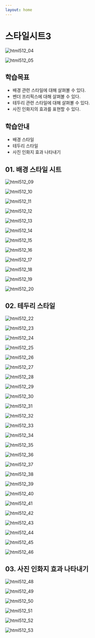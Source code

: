 ```yaml
---
layout: home
---
```


# 스타일시트3











![html512_04](./img/html512_04.png)

![html512_05](./img/html512_05.png)



## 학습목표

* 배경 관련 스타일에 대해 살펴볼 수 있다.
* 벤더 프리픽스에 대해 살펴볼 수 있다.
* 테두리 관련 스타일에 대해 살펴볼 수 있다.
* 사진 인화지의 효과를 표현할 수 있다.



## 학습안내

* 배경 스타일
* 테두리 스타일
* 사진 인화지 효과 나타내기





## 01. 배경 스타일 시트





![html512_09](./img/html512_09.png)

![html512_10](./img/html512_10.png)

![html512_11](./img/html512_11.png)

![html512_12](./img/html512_12.png)

![html512_13](./img/html512_13.png)

![html512_14](./img/html512_14.png)

![html512_15](./img/html512_15.png)

![html512_16](./img/html512_16.png)

![html512_17](./img/html512_17.png)

![html512_18](./img/html512_18.png)

![html512_19](./img/html512_19.png)

![html512_20](./img/html512_20.png)



## 02. 테두리 스타일







![html512_22](./img/html512_22.png)

![html512_23](./img/html512_23.png)

![html512_24](./img/html512_24.png)

![html512_25](./img/html512_25.png)

![html512_26](./img/html512_26.png)

![html512_27](./img/html512_27.png)

![html512_28](./img/html512_28.png)

![html512_29](./img/html512_29.png)

![html512_30](./img/html512_30.png)

![html512_31](./img/html512_31.png)

![html512_32](./img/html512_32.png)

![html512_33](./img/html512_33.png)

![html512_34](./img/html512_34.png)

![html512_35](./img/html512_35.png)

![html512_36](./img/html512_36.png)

![html512_37](./img/html512_37.png)

![html512_38](./img/html512_38.png)

![html512_39](./img/html512_39.png)

![html512_40](./img/html512_40.png)

![html512_41](./img/html512_41.png)

![html512_42](./img/html512_42.png)

![html512_43](./img/html512_43.png)

![html512_44](./img/html512_44.png)

![html512_45](./img/html512_45.png)

![html512_46](./img/html512_46.png)



## 03. 사진 인화지 효과 나타내기





![html512_48](./img/html512_48.png)

![html512_49](./img/html512_49.png)

![html512_50](./img/html512_50.png)

![html512_51](./img/html512_51.png)

![html512_52](./img/html512_52.png)

![html512_53](./img/html512_53.png)











